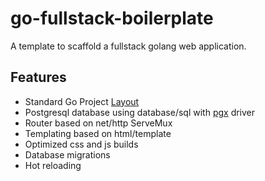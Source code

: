 # go-fullstack-boilerplate

A template to scaffold a fullstack golang web application.

## Features

-   Standard Go Project [Layout](https://github.com/golang-standards/project-layout)
-   Postgresql database using database/sql with [pgx](https://pkg.go.dev/github.com/jackc/pgx/stdlib) driver
-   Router based on net/http ServeMux
-   Templating based on html/template
-   Optimized css and js builds
-   Database migrations
-   Hot reloading
